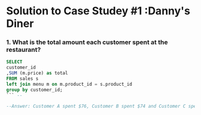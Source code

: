 
# Solution to Case Studey #1 :Danny's Diner 

### 1. What is the total amount each customer spent at the restaurant?

```sql --
SELECT 
customer_id
,SUM (m.price) as total
FROM sales s
left join menu m on m.product_id = s.product_id
group by customer_id;
``` --

--Answer: Customer A spent $76, Customer B spent $74 and Customer C spent $36
